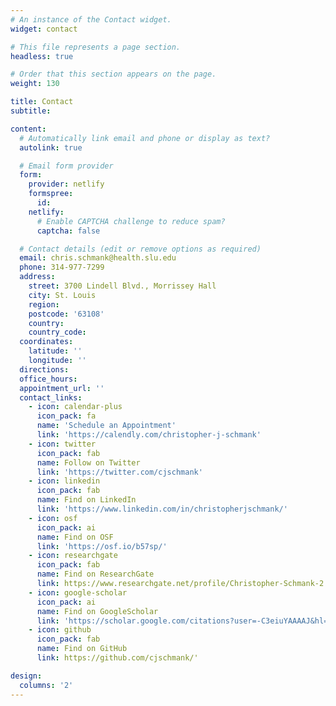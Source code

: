 ```yaml
---
# An instance of the Contact widget.
widget: contact

# This file represents a page section.
headless: true

# Order that this section appears on the page.
weight: 130

title: Contact
subtitle:

content:
  # Automatically link email and phone or display as text?
  autolink: true

  # Email form provider
  form:
    provider: netlify
    formspree:
      id:
    netlify:
      # Enable CAPTCHA challenge to reduce spam?
      captcha: false

  # Contact details (edit or remove options as required)
  email: chris.schmank@health.slu.edu
  phone: 314-977-7299
  address:
    street: 3700 Lindell Blvd., Morrissey Hall
    city: St. Louis
    region: 
    postcode: '63108'
    country: 
    country_code: 
  coordinates:
    latitude: ''
    longitude: ''
  directions: 
  office_hours:
  appointment_url: ''
  contact_links:
    - icon: calendar-plus
      icon_pack: fa
      name: 'Schedule an Appointment'
      link: 'https://calendly.com/christopher-j-schmank'
    - icon: twitter
      icon_pack: fab
      name: Follow on Twitter
      link: 'https://twitter.com/cjschmank'
    - icon: linkedin
      icon_pack: fab
      name: Find on LinkedIn
      link: 'https://www.linkedin.com/in/christopherjschmank/'
    - icon: osf
      icon_pack: ai
      name: Find on OSF
      link: 'https://osf.io/b57sp/'
    - icon: researchgate
      icon_pack: fab
      name: Find on ResearchGate
      link: https://www.researchgate.net/profile/Christopher-Schmank-2'    
    - icon: google-scholar
      icon_pack: ai
      name: Find on GoogleScholar
      link: 'https://scholar.google.com/citations?user=-C3eiuYAAAAJ&hl=en'
    - icon: github
      icon_pack: fab
      name: Find on GitHub
      link: https://github.com/cjschmank/'

design:
  columns: '2'
---
```


